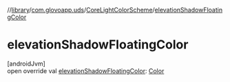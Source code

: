 //[library](../../../index.md)/[com.glovoapp.uds](../index.md)/[CoreLightColorScheme](index.md)/[elevationShadowFloatingColor](elevation-shadow-floating-color.md)

# elevationShadowFloatingColor

[androidJvm]\
open override val [elevationShadowFloatingColor](elevation-shadow-floating-color.md): [Color](https://developer.android.com/reference/kotlin/androidx/compose/ui/graphics/Color.html)
